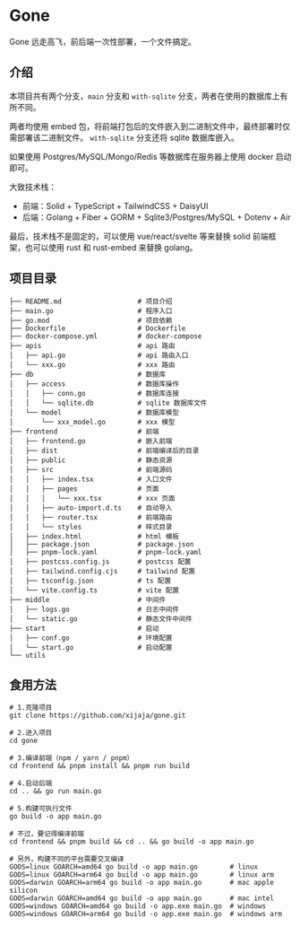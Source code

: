 # Gone

Gone 远走高飞，前后端一次性部署，一个文件搞定。

## 介绍

本项目共有两个分支，`main` 分支和 `with-sqlite` 分支，两者在使用的数据库上有所不同。

两者均使用 embed 包，将前端打包后的文件嵌入到二进制文件中，最终部署时仅需部署该二进制文件。 `with-sqlite` 分支还将 sqlite 数据库嵌入。

如果使用 Postgres/MySQL/Mongo/Redis 等数据库在服务器上使用 docker 启动即可。

大致技术栈：

- 前端：Solid + TypeScript + TailwindCSS + DaisyUI
- 后端：Golang + Fiber + GORM + Sqlite3/Postgres/MySQL + Dotenv + Air

最后，技术栈不是固定的，可以使用 vue/react/svelte 等来替换 solid 前端框架，也可以使用 rust 和 rust-embed 来替换 golang。

## 项目目录

```
├── README.md                   # 项目介绍
├── main.go                     # 程序入口
├── go.mod                      # 项目依赖
├── Dockerfile                  # Dockerfile
├── docker-compose.yml          # docker-compose
├── apis                        # api 路由
│   ├── api.go                  # api 路由入口
│   └── xxx.go                  # xxx 路由
├── db                          # 数据库
│   ├── access                  # 数据库操作
│   │   ├── conn.go             # 数据库连接
│   │   └── sqlite.db           # sqlite 数据库文件
│   └── model                   # 数据库模型
│       └── xxx_model.go        # xxx 模型
├── frontend                    # 前端
│   ├── frontend.go             # 嵌入前端
│   ├── dist                    # 前端编译后的目录
│   ├── public                  # 静态资源
│   ├── src                     # 前端源码
│   │   ├── index.tsx           # 入口文件
│   │   ├── pages               # 页面
│   │   │   └── xxx.tsx         # xxx 页面
│   │   ├── auto-import.d.ts    # 自动导入
│   │   ├── router.tsx          # 前端路由
│   │   └── styles              # 样式目录
│   ├── index.html              # html 模板
│   ├── package.json            # package.json
│   ├── pnpm-lock.yaml          # pnpm-lock.yaml
│   ├── postcss.config.js       # postcss 配置
│   ├── tailwind.config.cjs     # tailwind 配置
│   ├── tsconfig.json           # ts 配置
│   └── vite.config.ts          # vite 配置
├── middle                      # 中间件
│   ├── logs.go                 # 日志中间件
│   └── static.go               # 静态文件中间件
├── start                       # 启动
│   ├── conf.go                 # 环境配置
│   └── start.go                # 启动配置
└── utils
```

## 食用方法

```
# 1.克隆项目
git clone https://github.com/xijaja/gone.git

# 2.进入项目
cd gone

# 3.编译前端（npm / yarn / pnpm）
cd frontend && pnpm install && pnpm run build

# 4.启动后端
cd .. && go run main.go

# 5.构建可执行文件
go build -o app main.go

# 不过，要记得编译前端
cd frontend && pnpm build && cd .. && go build -o app main.go

# 另外，构建不同的平台需要交叉编译
GOOS=linux GOARCH=amd64 go build -o app main.go        # linux
GOOS=linux GOARCH=arm64 go build -o app main.go        # linux arm
GOOS=darwin GOARCH=arm64 go build -o app main.go       # mac apple silicon
GOOS=darwin GOARCH=amd64 go build -o app main.go       # mac intel
GOOS=windows GOARCH=amd64 go build -o app.exe main.go  # windows
GOOS=windows GOARCH=arm64 go build -o app.exe main.go  # windows arm
```